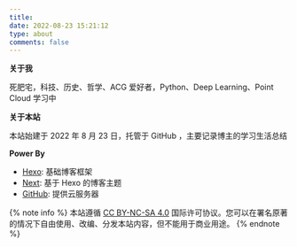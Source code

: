 ```yaml
---
title:
date: 2022-08-23 15:21:12
type: about
comments: false
---
```


**关于我**

死肥宅，科技、历史、哲学、ACG 爱好者，Python、Deep Learning、Point Cloud 学习中

**关于本站**

本站始建于 2022 年 8 月 23 日，托管于 GitHub ，主要记录博主的学习生活总结

**Power By**

- [Hexo](https://hexo.io/zh-cn/): 基础博客框架
- [Next](https://github.com/theme-next/hexo-theme-next): 基于 Hexo 的博客主题
- [GitHub](https://github.com/): 提供云服务器

{% note info %}
本站遵循 [CC BY-NC-SA 4.0](https://creativecommons.org/licenses/by-nc-sa/4.0/) 国际许可协议。您可以在署名原著的情况下自由使用、改编、分发本站内容，但不能用于商业用途。
{% endnote %}
